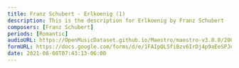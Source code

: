 ```yaml
---
title: Franz Schubert - Erlkoenig (1)
description: This is the description for Erlkoenig by Franz Schubert
composers: [Franz Schubert]
periods: [Romantic]
audioURL: https://OpenMusicDataset.github.io/Maestro/maestro-v3.0.0/2009/MIDI-Unprocessed_08_R1_2009_01-04_ORIG_MID--AUDIO_08_R1_2009_08_R1_2009_04_WAV.midi
formURL: https://docs.google.com/forms/d/e/1FAIpQLSfiBzv6IrDj4p9aEeSPJe6Pb2cKgANEuOpjbUm6aBsaDaz0FQ/viewform
date: 2021-08-08T07:43:13-06:00
---
```

